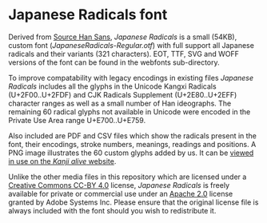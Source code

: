 Japanese Radicals font
===========
Derived from [Source Han Sans][1], _Japanese Radicals_ is a small (54KB), custom font (_JapaneseRadicals-Regular.otf_) with full support all Japanese radicals and their variants (321 characters). EOT, TTF, SVG and WOFF versions of the font can be found in the webfonts sub-directory.

To improve compatability with legacy encodings in existing files _Japanese Radicals_ includes all the glyphs in the Unicode Kangxi Radicals (U+2F00..U+2FDF) and CJK Radicals Supplement (U+2E80..U+2EFF) character ranges as well as a small number of Han ideographs. The remaining 60 radical glyphs not available in Unicode were encoded in the Private Use Area range U+E700..U+E759. 

Also included are PDF and CSV files which show the radicals present in the font, their encodings, stroke numbers, meanings, readings and positions. A PNG image illustrates the 60 custom glyphs added by us. It can be [viewed in use on the _Kanji alive_ website][2]. 

Unlike the other media files in this repository which are licensed under a [Creative Commons CC-BY 4.0][3] license, _Japanese Radicals_ is freely available for private or commercial use under an [Apache 2.0][4] license granted by Adobe Systems Inc. Please ensure that the original license file is always included with the font should you wish to redistribute it.

[1]:	https://github.com/adobe-fonts/source-han-sans
[2]:	http://kanjialive.com/214-traditional-kanji-radicals/
[3]:	http://creativecommons.org/licenses/by/4.0/
[4]:	http://www.apache.org/licenses/LICENSE-2.0.html